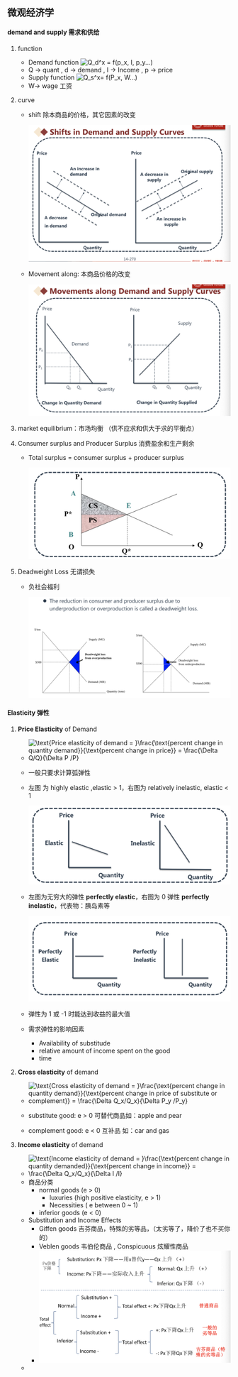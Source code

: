 ## 微观经济学

#### demand and supply 需求和供给

1. function

   - Demand function ![Q_d^x = f(p_x, I, p_y...)](https://render.githubusercontent.com/render/math?math=Q_d%5Ex%20%3D%20f(p_x%2C%20I%2C%20p_y...))
   - Q → quant , d → demand , I → Income , p → price
   - Supply function ![Q_s^x= f(P_x, W...)](https://render.githubusercontent.com/render/math?math=Q_s%5Ex%3D%20f(P_x%2C%20W...))
   - W→ wage 工资

2. curve

   - shift 除本商品的价格，其它因素的改变

     ![image-20210103234806313](https://raw.githubusercontent.com/silence/blog/assets/assets/20210103234806.png)

   - Movement along: 本商品价格的改变

     ![image-20210103234745782](https://raw.githubusercontent.com/silence/blog/assets/assets/20210103234745.png)

3. market equilibrium：市场均衡 （供不应求和供大于求的平衡点）

4. Consumer surplus and Producer Surplus 消费盈余和生产剩余

   - Total surplus = consumer surplus + producer surplus

     ![image-20210103235304844](https://raw.githubusercontent.com/silence/blog/assets/assets/20210103235304.png)

5. Deadweight Loss 无谓损失

   - 负社会福利

     ![image-20210103235545183](https://raw.githubusercontent.com/silence/blog/assets/assets/20210103235545.png)

#### Elasticity 弹性

1. **Price Elasticity** of Demand

   - ![\text{Price elasticity of demand = }\frac{\text{percent change in quantity demand}}{\text{percent change in price}} = \frac{\Delta Q/Q}{\Delta P /P}](https://render.githubusercontent.com/render/math?math=%5Ctext%7BPrice%20elasticity%20of%20demand%20%3D%20%7D%5Cfrac%7B%5Ctext%7Bpercent%20change%20in%20quantity%20demand%7D%7D%7B%5Ctext%7Bpercent%20change%20in%20price%7D%7D%20%3D%20%5Cfrac%7B%5CDelta%20Q%2FQ%7D%7B%5CDelta%20P%20%2FP%7D)

   - 一般只要求计算弧弹性

   - 左图 为 highly elastic ,elastic > 1，右图为 relatively inelastic, elastic < 1

     ![image-20210104000300393](https://raw.githubusercontent.com/silence/blog/assets/assets/20210104000300.png)

   - 左图为无穷大的弹性 **perfectly elastic**，右图为 0 弹性 **perfectly inelastic**，代表物：胰岛素等

     ![image-20210104000521753](https://raw.githubusercontent.com/silence/blog/assets/assets/20210104000521.png)

   - 弹性为 1 或 -1 时能达到收益的最大值

   - 需求弹性的影响因素

     - Availability of substitude
     - relative amount of income spent on the good
     - time

2. **Cross elasticity** of demand

   - ![\text{Cross elasticity of demand = }\frac{\text{percent change in quantity demand}}{\text{percent change in price of substitute or complement}} = \frac{\Delta Q_x/Q_x}{\Delta P_y /P_y}](https://render.githubusercontent.com/render/math?math=%5Ctext%7BCross%20elasticity%20of%20demand%20%3D%20%7D%5Cfrac%7B%5Ctext%7Bpercent%20change%20in%20quantity%20demand%7D%7D%7B%5Ctext%7Bpercent%20change%20in%20price%20of%20substitute%20or%20complement%7D%7D%20%3D%20%5Cfrac%7B%5CDelta%20Q_x%2FQ_x%7D%7B%5CDelta%20P_y%20%2FP_y%7D)

   - substitute good: e > 0 可替代商品如：apple and pear
   - complement good: e < 0 互补品 如：car and gas

3. **Income elasticity** of demand

   - ![\text{Income elasticity of demand = }\frac{\text{percent change in quantity demanded}}{\text{percent change in income}} = \frac{\Delta Q_x/Q_x}{\Delta I /I}](https://render.githubusercontent.com/render/math?math=%5Ctext%7BIncome%20elasticity%20of%20demand%20%3D%20%7D%5Cfrac%7B%5Ctext%7Bpercent%20change%20in%20quantity%20demanded%7D%7D%7B%5Ctext%7Bpercent%20change%20in%20income%7D%7D%20%3D%20%5Cfrac%7B%5CDelta%20Q_x%2FQ_x%7D%7B%5CDelta%20I%20%2FI%7D)
   - 商品分类
     - normal goods (e > 0)
       - luxuries (high positive elasticity, e > 1)
       - Necessities ( e between 0 ~ 1)
     - inferior goods (e < 0)
   - Substitution and Income Effects
     - Giffen goods 吉芬商品，特殊的劣等品，（太劣等了，降价了也不买你的）
     - Veblen goods 韦伯伦商品 , Conspicuous 炫耀性商品
     - ![image-20210104010031832](https://raw.githubusercontent.com/silence/blog/assets/assets/20210104010031.png)
   - 

